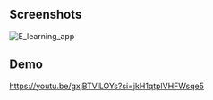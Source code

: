 ## Screenshots
![E_learning_app](https://github.com/user-attachments/assets/fba2b72f-8327-4cf4-9845-c7b50424f5d5)

## Demo
https://youtu.be/gxjBTVlLOYs?si=jkH1qtplVHFWsqe5
